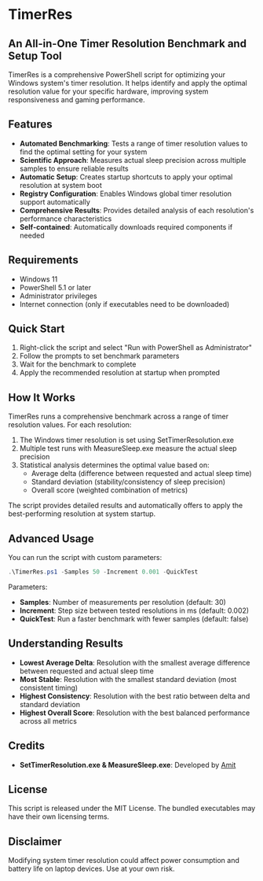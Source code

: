 # TimerRes

## An All-in-One Timer Resolution Benchmark and Setup Tool

TimerRes is a comprehensive PowerShell script for optimizing your Windows system's timer resolution. It helps identify and apply the optimal resolution value for your specific hardware, improving system responsiveness and gaming performance.

## Features

- **Automated Benchmarking**: Tests a range of timer resolution values to find the optimal setting for your system
- **Scientific Approach**: Measures actual sleep precision across multiple samples to ensure reliable results
- **Automatic Setup**: Creates startup shortcuts to apply your optimal resolution at system boot
- **Registry Configuration**: Enables Windows global timer resolution support automatically
- **Comprehensive Results**: Provides detailed analysis of each resolution's performance characteristics
- **Self-contained**: Automatically downloads required components if needed

## Requirements

- Windows 11
- PowerShell 5.1 or later
- Administrator privileges
- Internet connection (only if executables need to be downloaded)

## Quick Start

1. Right-click the script and select "Run with PowerShell as Administrator"
2. Follow the prompts to set benchmark parameters
3. Wait for the benchmark to complete
4. Apply the recommended resolution at startup when prompted

## How It Works

TimerRes runs a comprehensive benchmark across a range of timer resolution values. For each resolution:

1. The Windows timer resolution is set using SetTimerResolution.exe
2. Multiple test runs with MeasureSleep.exe measure the actual sleep precision
3. Statistical analysis determines the optimal value based on:
   - Average delta (difference between requested and actual sleep time)
   - Standard deviation (stability/consistency of sleep precision)
   - Overall score (weighted combination of metrics)

The script provides detailed results and automatically offers to apply the best-performing resolution at system startup.

## Advanced Usage

You can run the script with custom parameters:

```powershell
.\TimerRes.ps1 -Samples 50 -Increment 0.001 -QuickTest
```

Parameters:
- **Samples**: Number of measurements per resolution (default: 30)
- **Increment**: Step size between tested resolutions in ms (default: 0.002)
- **QuickTest**: Run a faster benchmark with fewer samples (default: false)

## Understanding Results

- **Lowest Average Delta**: Resolution with the smallest average difference between requested and actual sleep time
- **Most Stable**: Resolution with the smallest standard deviation (most consistent timing)
- **Highest Consistency**: Resolution with the best ratio between delta and standard deviation
- **Highest Overall Score**: Resolution with the best balanced performance across all metrics

## Credits

- **SetTimerResolution.exe & MeasureSleep.exe**: Developed by [Amit](https://github.com/valleyofdoom)

## License

This script is released under the MIT License. The bundled executables may have their own licensing terms.

## Disclaimer

Modifying system timer resolution could affect power consumption and battery life on laptop devices. Use at your own risk.
